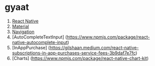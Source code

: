 # gyaat

1. [React Native](https://reactnative.dev/docs/getting-started)
2. [Material](https://callstack.github.io/react-native-paper/getting-started.html)
3. [Navigation](https://reactnavigation.org/docs/getting-started)
4. [AutoCompleteTextInput] (https://www.npmjs.com/package/react-native-autocomplete-input)
5. [InAppPurchase] (https://gilshaan.medium.com/react-native-subscriptions-in-app-purchases-service-fees-3b9daf7e7fc)
5. [Charts] (https://www.npmjs.com/package/react-native-chart-kit)
